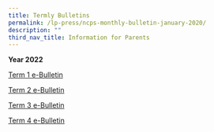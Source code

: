 ```yaml
---
title: Termly Bulletins
permalink: /lp-press/ncps-monthly-bulletin-january-2020/
description: ""
third_nav_title: Information for Parents
---
```

**Year 2022**

[Term 1 e-Bulletin](/files/Termly%20Bulletin/2022-Term-1-e-Bulletin.pdf)

[Term 2 e-Bulletin](/files/Termly%20Bulletin/2022-Term-2-e-Bulletin.pdf)

[Term 3 e-Bulletin](/files/Termly%20Bulletin/2022%20Term%203%20e-Bulletin.pdf)

[Term 4 e-Bulletin](/files/Termly%20Bulletin/2022%20Term%204%20e-Bulletin.pdf)